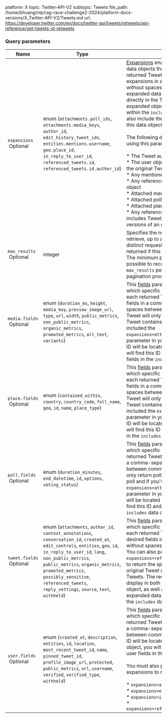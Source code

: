 platform: X
topic: Twitter-API-V2
subtopic: Tweets
file_path: /home/bhuang/nlp/rag-race-challenge2-2024/platform-docs-versions/X_Twitter-API-V2/Tweets.md
url: https://developer.twitter.com/en/docs/twitter-api/tweets/retweets/api-reference/get-tweets-id-retweets


### Query parameters

| Name | Type | Description |
| --- | --- | --- |
| `expansions`  <br> Optional | enum (`attachments.poll_ids`, `attachments.media_keys`, `author_id`, `edit_history_tweet_ids`, `entities.mentions.username`, `geo.place_id`, `in_reply_to_user_id`, `referenced_tweets.id`, `referenced_tweets.id.author_id`) | [Expansions](https://developer.twitter.com/en/docs/twitter-api/expansions) enable you to request additional data objects that relate to the originally returned Tweets. Submit a list of desired expansions in a comma-separated list without spaces. The ID that represents the expanded data object will be included directly in the Tweet data object, but the expanded object metadata will be returned within the `includes` response object, and will also include the ID so that you can match this data object to the original Tweet object.  <br>  <br>The following data objects can be expanded using this parameter:  <br><br>* The Tweet author's user object<br>* The user object of the Tweet’s author that the original Tweet is responding to<br>* Any mentioned users’ object<br>* Any referenced Tweets’ author’s user object<br>* Attached media’s object<br>* Attached poll’s object<br>* Attached place’s object<br>* Any referenced Tweets’ object (this includes Tweet objects for previous versions of an edited Tweet) |
| `max_results`  <br> Optional | integer | Specifies the number of Tweets to try and retrieve, up to a maximum of 100 per distinct request. By default, 100 results are returned if this parameter is not supplied. The minimum permitted value is 5. It is possible to receive less than the `max_results` per request throughout the pagination process. |
| `media.fields`  <br> Optional | enum (`duration_ms`, `height`, `media_key`, `preview_image_url`, `type`, `url`, `width`, `public_metrics`, `non_public_metrics`, `organic_metrics`, `promoted_metrics`, `alt_text`, `variants`) | This [fields](https://developer.twitter.com/en/docs/twitter-api/fields) parameter enables you to select which specific [media fields](https://developer.twitter.com/en/docs/twitter-api/data-dictionary/object-model/media) will deliver in each returned Tweet. Specify the desired fields in a comma-separated list without spaces between commas and fields. The Tweet will only return media fields if the Tweet contains media and if you've also included the `expansions=attachments.media_keys` query parameter in your request. While the media ID will be located in the Tweet object, you will find this ID and all additional media fields in the `includes` data object. |
| `place.fields`  <br> Optional | enum (`contained_within`, `country`, `country_code`, `full_name`, `geo`, `id`, `name`, `place_type`) | This [fields](https://developer.twitter.com/en/docs/twitter-api/fields) parameter enables you to select which specific [place fields](https://developer.twitter.com/en/docs/twitter-api/data-dictionary/object-model/place) will deliver in each returned Tweet. Specify the desired fields in a comma-separated list without spaces between commas and fields. The Tweet will only return place fields if the Tweet contains a place and if you've also included the `expansions=geo.place_id` query parameter in your request. While the place ID will be located in the Tweet object, you will find this ID and all additional place fields in the `includes` data object. |
| `poll.fields`  <br> Optional | enum (`duration_minutes`, `end_datetime`, `id`, `options`, `voting_status`) | This [fields](https://developer.twitter.com/en/docs/twitter-api/fields) parameter enables you to select which specific [poll fields](https://developer.twitter.com/en/docs/twitter-api/data-dictionary/object-model/poll) will deliver in each returned Tweet. Specify the desired fields in a comma-separated list without spaces between commas and fields. The Tweet will only return poll fields if the Tweet contains a poll and if you've also included the `expansions=attachments.poll_ids` query parameter in your request. While the poll ID will be located in the Tweet object, you will find this ID and all additional poll fields in the `includes` data object. |
| `tweet.fields`  <br> Optional | enum (`attachments`, `author_id`, `context_annotations`, `conversation_id`, `created_at`, `edit_controls`, `entities`, `geo`, `id`, `in_reply_to_user_id`, `lang`, `non_public_metrics`, `public_metrics`, `organic_metrics`, `promoted_metrics`, `possibly_sensitive`, `referenced_tweets`, `reply_settings`, `source`, `text`, `withheld`) | This [fields](https://developer.twitter.com/en/docs/twitter-api/fields) parameter enables you to select which specific [Tweet fields](https://developer.twitter.com/en/docs/twitter-api/data-dictionary/object-model/tweet) will deliver in each returned Tweet object. Specify the desired fields in a comma-separated list without spaces between commas and fields. You can also pass the `expansions=referenced_tweets.id` expansion to return the specified fields for both the original Tweet and any included referenced Tweets. The requested Tweet fields will display in both the original Tweet data object, as well as in the referenced Tweet expanded data object that will be located in the `includes` data object. |
| `user.fields`  <br> Optional | enum (`created_at`, `description`, `entities`, `id`, `location`, `most_recent_tweet_id`, `name`, `pinned_tweet_id`, `profile_image_url`, `protected`, `public_metrics`, `url`, `username`, `verified`, `verified_type`, `withheld`) | This [fields](https://developer.twitter.com/en/docs/twitter-api/fields) parameter enables you to select which specific [user fields](https://developer.twitter.com/en/docs/twitter-api/data-dictionary/object-model/user) will deliver in each returned Tweet. Specify the desired fields in a comma-separated list without spaces between commas and fields. While the user ID will be located in the original Tweet object, you will find this ID and all additional user fields in the `includes` data object.  <br>  <br>You must also pass one of the user expansions to return the desired user fields:  <br><br>* `expansions=author_id`<br>* `expansions=entities.mentions.username`<br>* `expansions=in_reply_to_user_id`<br>* `expansions=referenced_tweets.id.author_id` |